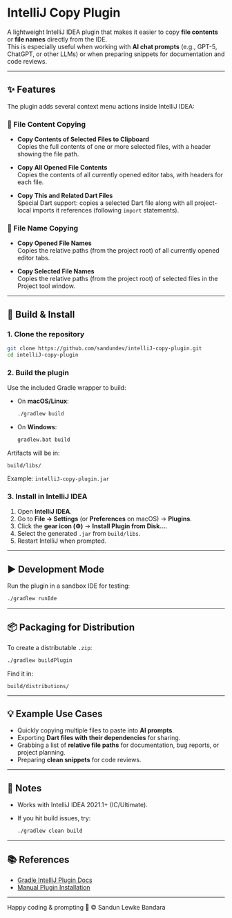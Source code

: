 # IntelliJ Copy Plugin

A lightweight IntelliJ IDEA plugin that makes it easier to copy **file contents** or **file names** directly from the IDE.  
This is especially useful when working with **AI chat prompts** (e.g., GPT-5, ChatGPT, or other LLMs) or when preparing snippets for documentation and code reviews.

---

## ✨ Features

The plugin adds several context menu actions inside IntelliJ IDEA:

### 📂 File Content Copying
- **Copy Contents of Selected Files to Clipboard**  
  Copies the full contents of one or more selected files, with a header showing the file path.

- **Copy All Opened File Contents**  
  Copies the contents of all currently opened editor tabs, with headers for each file.

- **Copy This and Related Dart Files**  
  Special Dart support: copies a selected Dart file along with all project-local imports it references (following `import` statements).

### 📄 File Name Copying
- **Copy Opened File Names**  
  Copies the relative paths (from the project root) of all currently opened editor tabs.

- **Copy Selected File Names**  
  Copies the relative paths (from the project root) of selected files in the Project tool window.

---

## 🔧 Build & Install

### 1. Clone the repository
```bash
git clone https://github.com/sandundev/intelliJ-copy-plugin.git
cd intelliJ-copy-plugin
````

### 2. Build the plugin

Use the included Gradle wrapper to build:

* On **macOS/Linux**:

  ```bash
  ./gradlew build
  ```
* On **Windows**:

  ```cmd
  gradlew.bat build
  ```

Artifacts will be in:

```
build/libs/
```

Example: `intelliJ-copy-plugin.jar`

### 3. Install in IntelliJ IDEA

1. Open **IntelliJ IDEA**.
2. Go to **File → Settings** (or **Preferences** on macOS) → **Plugins**.
3. Click the **gear icon (⚙️)** → **Install Plugin from Disk...**.
4. Select the generated `.jar` from `build/libs`.
5. Restart IntelliJ when prompted.

---

## ▶️ Development Mode

Run the plugin in a sandbox IDE for testing:

```bash
./gradlew runIde
```

---

## 📦 Packaging for Distribution

To create a distributable `.zip`:

```bash
./gradlew buildPlugin
```

Find it in:

```
build/distributions/
```

---

## 💡 Example Use Cases

* Quickly copying multiple files to paste into **AI prompts**.
* Exporting **Dart files with their dependencies** for sharing.
* Grabbing a list of **relative file paths** for documentation, bug reports, or project planning.
* Preparing **clean snippets** for code reviews.

---

## 📝 Notes

* Works with IntelliJ IDEA 2021.1+ (IC/Ultimate).
* If you hit build issues, try:

  ```bash
  ./gradlew clean build
  ```

---

## 📚 References

* [Gradle IntelliJ Plugin Docs](https://plugins.jetbrains.com/docs/intellij/gradle-build-system.html)
* [Manual Plugin Installation](https://www.jetbrains.com/help/idea/managing-plugins.html#install_plugin_from_disk)

---

Happy coding & prompting 🚀
© Sandun Lewke Bandara
```
